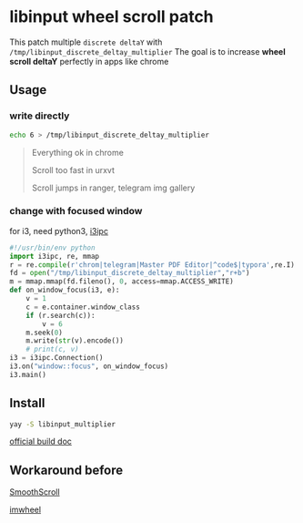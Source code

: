 # libinput wheel scroll patch
This patch multiple `discrete deltaY` with `/tmp/libinput_discrete_deltay_multiplier`
The goal is to increase **wheel scroll deltaY** perfectly in apps like chrome

## Usage
### write directly
```sh
echo 6 > /tmp/libinput_discrete_deltay_multiplier
```
> Everything ok in chrome
>
> Scroll too fast in urxvt
>
> Scroll jumps in ranger, telegram img gallery

### change with focused window

for i3, need python3, [i3ipc](https://github.com/acrisci/i3ipc-python)
```python
#!/usr/bin/env python
import i3ipc, re, mmap
r = re.compile(r'chrom|telegram|Master PDF Editor|^code$|typora',re.I)
fd = open("/tmp/libinput_discrete_deltay_multiplier","r+b")
m = mmap.mmap(fd.fileno(), 0, access=mmap.ACCESS_WRITE)
def on_window_focus(i3, e):
    v = 1
    c = e.container.window_class
    if (r.search(c)):
        v = 6
    m.seek(0)
    m.write(str(v).encode())
    # print(c, v)
i3 = i3ipc.Connection()
i3.on("window::focus", on_window_focus)
i3.main()
```

## Install

```sh
yay -S libinput_multiplier
```

[official build doc](https://wayland.freedesktop.org/libinput/doc/latest/building.html)

##  Workaround before

[SmoothScroll](https://chrome.google.com/webstore/detail/smoothscroll/nbokbjkabcmbfdlbddjidfmibcpneigj)

[imwheel](http://imwheel.sourceforge.net/)






